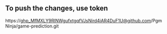 ## To push the changes, use token

https://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@github.com/PgmNinja/game-prediction.git